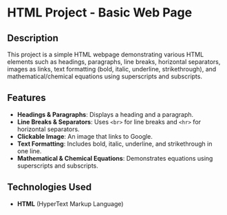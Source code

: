 # HTML Project - Basic Web Page

## Description

This project is a simple HTML webpage demonstrating various HTML elements such as headings, paragraphs, line breaks, horizontal separators, images as links, text formatting
(bold, italic, underline, strikethrough), and mathematical/chemical equations using superscripts and subscripts.

## Features

- **Headings & Paragraphs**: Displays a heading and a paragraph.
- **Line Breaks & Separators**: Uses `<br>` for line breaks and `<hr>` for horizontal separators.
- **Clickable Image**: An image that links to Google.
- **Text Formatting**: Includes bold, italic, underline, and strikethrough in one line.
- **Mathematical & Chemical Equations**: Demonstrates equations using superscripts and subscripts.

## Technologies Used

- **HTML** (HyperText Markup Language)






